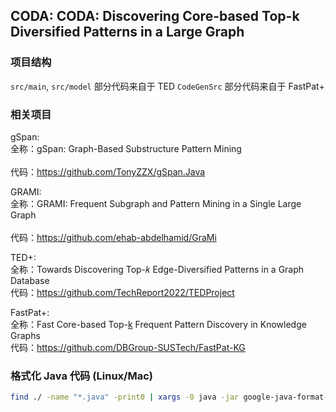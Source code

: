 ## CODA: CODA: Discovering Core-based Top-k Diversified Patterns in a Large Graph

### 项目结构

`src/main`, `src/model` 部分代码来自于 TED
`CodeGenSrc` 部分代码来自于 FastPat+

### 相关项目

gSpan:<br/>
全称：gSpan: Graph-Based Substructure Pattern Mining<br/>  
代码：https://github.com/TonyZZX/gSpan.Java

GRAMI:<br/>
全称：GRAMI: Frequent Subgraph and Pattern Mining in a Single Large Graph<br/>  
代码：https://github.com/ehab-abdelhamid/GraMi

TED+:<br/>
全称：Towards Discovering Top-𝑘 Edge-Diversified Patterns in a Graph Database<br/>
代码：https://github.com/TechReport2022/TEDProject

FastPat+:<br/>
全称：Fast Core-based Top-[k](tex://k) Frequent Pattern Discovery in Knowledge Graphs<br/>
代码：https://github.com/DBGroup-SUSTech/FastPat-KG

### 格式化 Java 代码 (Linux/Mac)

```bash
find ./ -name "*.java" -print0 | xargs -0 java -jar google-java-format-1.24.0-all-deps.jar --replace
```